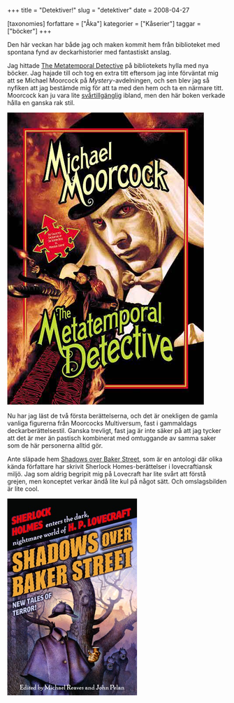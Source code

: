 +++
title = "Detektiver!"
slug = "detektiver"
date = 2008-04-27

[taxonomies]
forfattare = ["Åka"]
kategorier = ["Kåserier"]
taggar = ["böcker"]
+++

Den här veckan har både jag och maken kommit hem från biblioteket med spontana fynd av deckarhistorier med fantastiskt anslag.

Jag hittade [The Metatemporal
Detective](http://www.pyrsf.com/MetatemporalDetective.html) på bibliotekets
hylla med nya böcker. Jag hajade till och tog en extra titt eftersom jag inte
förväntat mig att se Michael Moorcock på _Mystery_-avdelningen, och sen blev
jag så nyfiken att jag bestämde mig för att ta med den hem och ta en närmare
titt. Moorcock kan ju vara lite
[svårtillgänglig](http://sfweb.dang.se/h/blog/arkiv/2005_09_01_archive.html)
ibland, men den här boken verkade hålla en ganska rak stil.

![Omslag till The Metatemporal Detective](the_metatemporal_detective.jpeg)

Nu har jag läst de två första berättelserna, och det är onekligen de gamla vanliga figurerna från Moorcocks Multiversum, fast i gammaldags deckarberättelsestil. Ganska trevligt, fast jag är inte säker på att jag tycker att det är mer än pastisch kombinerat med omtuggande av samma saker som de här personerna alltid gör.

Ante släpade hem [Shadows over Baker Street](https://en.wikipedia.org/wiki/Shadows_Over_Baker_Street), som är en antologi där olika kända författare har skrivit Sherlock Homes-berättelser i lovecraftiansk miljö. Jag som aldrig begripit mig på Lovecraft har lite svårt att förstå grejen, men konceptet verkar ändå lite kul på något sätt. Och omslagsbilden är lite cool.

![Omslag till Shadows Over Baker Street](shadows_over_baker_street.jpeg)
